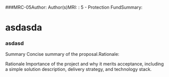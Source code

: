 ###MRC-05Author: Author(s)MRI: : 5 - Protection FundSummary: 

# asdasda
### asdasd
Summary
Concise summary of the proposal.Rationale: 

Rationale
Importance of the project and why it merits acceptance, including a simple solution description, delivery strategy, and technology stack.